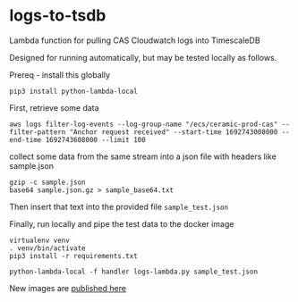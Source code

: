# logs-to-tsdb

Lambda function for pulling CAS Cloudwatch logs into TimescaleDB

Designed for running automatically, but may be tested locally
as follows.

Prereq - install this globally

`pip3 install python-lambda-local`

First, retrieve some data

```
aws logs filter-log-events --log-group-name "/ecs/ceramic-prod-cas" --filter-pattern "Anchor request received" --start-time 1692743008000 --end-time 1692743608000 --limit 100
```

collect some data from the same stream into a json file with headers like sample.json

```
gzip -c sample.json
base64 sample.json.gz > sample_base64.txt
```
Then insert that text into the provided file `sample_test.json`

Finally, run locally and pipe the test data to the docker image

```
virtualenv venv
. venv/bin/activate
pip3 install -r requirements.txt

python-lambda-local -f handler logs-lambda.py sample_test.json
```

New images are [published here](https://us-east-2.console.aws.amazon.com/ecr/repositories/private/967314784947/data-pipes-logs?region=us-east-2)
